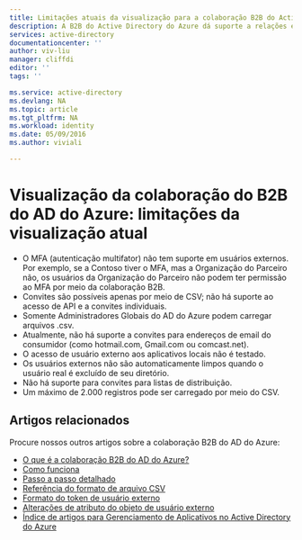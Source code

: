 ```yaml
---
title: Limitações atuais da visualização para a colaboração B2B do Active Directory do Azure | Microsoft Docs
description: A B2B do Active Directory do Azure dá suporte a relações entre empresas, permitindo que os parceiros de negócios acessem de maneira seletiva seus aplicativos corporativos
services: active-directory
documentationcenter: ''
author: viv-liu
manager: cliffdi
editor: ''
tags: ''

ms.service: active-directory
ms.devlang: NA
ms.topic: article
ms.tgt_pltfrm: NA
ms.workload: identity
ms.date: 05/09/2016
ms.author: viviali

---
```

# Visualização da colaboração do B2B do AD do Azure: limitações da visualização atual
* O MFA (autenticação multifator) não tem suporte em usuários externos. Por exemplo, se a Contoso tiver o MFA, mas a Organização do Parceiro não, os usuários da Organização do Parceiro não podem ter permissão ao MFA por meio da colaboração B2B.
* Convites são possíveis apenas por meio de CSV; não há suporte ao acesso de API e a convites individuais.
* Somente Administradores Globais do AD do Azure podem carregar arquivos .csv.
* Atualmente, não há suporte a convites para endereços de email do consumidor (como hotmail.com, Gmail.com ou comcast.net).
* O acesso de usuário externo aos aplicativos locais não é testado.
* Os usuários externos não são automaticamente limpos quando o usuário real é excluído de seu diretório.
* Não há suporte para convites para listas de distribuição.
* Um máximo de 2.000 registros pode ser carregado por meio do CSV.

## Artigos relacionados
Procure nossos outros artigos sobre a colaboração B2B do AD do Azure:

* [O que é a colaboração B2B do AD do Azure?](active-directory-b2b-what-is-azure-ad-b2b.md)
* [Como funciona](active-directory-b2b-how-it-works.md)
* [Passo a passo detalhado](active-directory-b2b-detailed-walkthrough.md)
* [Referência do formato de arquivo CSV](active-directory-b2b-references-csv-file-format.md)
* [Formato do token de usuário externo](active-directory-b2b-references-external-user-token-format.md)
* [Alterações de atributo do objeto de usuário externo](active-directory-b2b-references-external-user-object-attribute-changes.md)
* [Índice de artigos para Gerenciamento de Aplicativos no Active Directory do Azure](active-directory-apps-index.md)

<!---HONumber=AcomDC_0706_2016-->